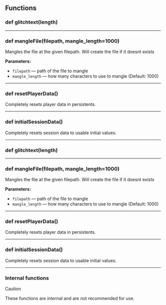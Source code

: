 ## Functions

### def glitchtext(length)

---

### def mangleFile(filepath, mangle_length=1000)

Mangles the file at the given filepath. Will create the file if it doesnt exists

**Parameters:**
- `filepath` &mdash; path of the file to mangle
- `mangle_length` &mdash; how many characters to use to mangle (Default: 1000)


---

### def resetPlayerData()

Completely resets player data in persistents.

---

### def initialSessionData()

Completely resets session data to usable initial values.

---

### def glitchtext(length)

---

### def mangleFile(filepath, mangle_length=1000)

Mangles the file at the given filepath. Will create the file if it doesnt exists

**Parameters:**
- `filepath` &mdash; path of the file to mangle
- `mangle_length` &mdash; how many characters to use to mangle (Default: 1000)


---

### def resetPlayerData()

Completely resets player data in persistents.

---

### def initialSessionData()

Completely resets session data to usable initial values.

---

### Internal functions

> [!CAUTION]
> These functions are *internal* and are not recommended for use.

